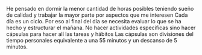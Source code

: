 He pensado en dormir la menor cantidad de horas posibles teniendo sueño de calidad y trabajar la mayor parte por aspectos que me interesen
Cada día es un ciclo. Por eso al final del día se necesita evaluar lo que se ha hecho y estructurar el mañana.
No hacer actividades específicas sino  hacer cápsulas para hacer alí las tareas y hábitos
Las cápsulas son divisiones del tiempo personales equivalente a una 55 minutos y un descanso de 5 minutos.
